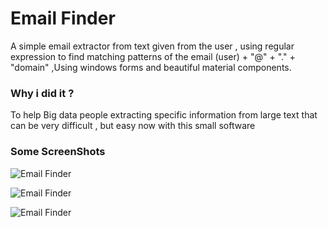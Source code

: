 # Email Finder
A simple email extractor from text given from the user , using regular expression to find matching patterns of the email (user) + "@" + "." + "domain" ,Using windows forms and beautiful material components.

### Why i did it ?
To help Big data people extracting specific information from large text that can be very difficult , but easy now with this small software

### Some ScreenShots

![Email Finder](https://cloud.githubusercontent.com/assets/24621701/24577439/90da6312-16c5-11e7-9b57-126a83d533b7.png)

![Email Finder](https://cloud.githubusercontent.com/assets/24621701/24577440/90e58eea-16c5-11e7-85f6-05417c6ceaf8.png)

![Email Finder](https://cloud.githubusercontent.com/assets/24621701/24577603/bbccb946-16c8-11e7-9644-15c695ce941e.png)

